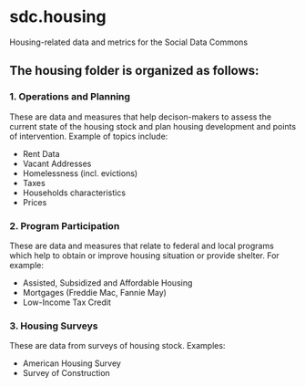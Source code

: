 # sdc.housing 
Housing-related data and metrics for the Social Data Commons
## The housing folder is organized as follows:
### 1. Operations and Planning
These are data and measures that help decison-makers to assess the current state of the housing stock and plan housing development and points of intervention. Example of topics include:
- Rent Data
- Vacant Addresses
- Homelessness (incl. evictions)
- Taxes
- Households characteristics
- Prices
### 2. Program Participation
These are data and measures that relate to federal and local programs which help to obtain or improve housing situation or provide shelter. For example:   
- Assisted, Subsidized and Affordable Housing
- Mortgages (Freddie Mac, Fannie May)
- Low-Income Tax Credit
### 3. Housing Surveys
These are data from surveys of housing stock. Examples:
- American Housing Survey
- Survey of Construction
